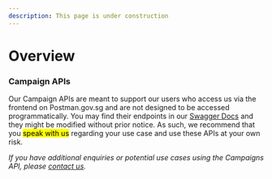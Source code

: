 ```yaml
---
description: This page is under construction
---
```


# Overview

###

###

### Campaign APIs

Our Campaign APIs are meant to support our users who access us via the frontend on Postman.gov.sg and are not designed to be accessed programmatically. You may find their endpoints in our [Swagger Docs](https://api.postman.gov.sg/docs/) and they might be modified without prior notice. As such, we recommend that you <mark style="background-color:yellow;">speak with us</mark> regarding your use case and use these APIs at your own risk.

_If you have additional enquiries or potential use cases using the Campaigns API, please_ [_contact us_](https://go.gov.sg/postman-contact-us)_._&#x20;
